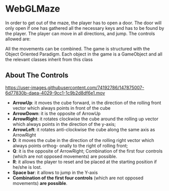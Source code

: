 # WebGLMaze

In order to get out of the maze, the player has to open a door. The door will only open if one has
gathered all the necessary keys and has to be found by the player.
The player can move in all directions, and jump. The controls allowed are:

All the movements can be combined.
The game is structured with the Object Oriented Paradigm. Each object in the game is a GameObject
and all the relevant classes inherit from this class

<!-- ABOUT THE CONTROLS -->
## About The Controls

https://user-images.githubusercontent.com/74192786/147875007-6d77830b-daea-4029-9cc1-1c9b2d8df6e1.mov

- **ArrowUp**: it moves the cube forward, in the direction of the rolling front vector which always
points in front of the cube
- **ArrowDown**: it is the opposite of ArrowUp
- **ArrowRight**: it rotates clockwise the cube around the rolling up vector which always points
in the direction of the y-axis;
- **ArrowLeft**: it rotates anti-clockwise the cube along the same axis as ArrowRight
- **D**: it moves the cube in the direction of the rolling right vector which always points orthog-
onally to the right of rolling front;
- **Q**: it is the opposite of ArrowRight; Combination of the first four controls (which are not
opposed movements) are possible.
- **R**: it allows the player to reset and be placed at the starting position if he/she is lost.
- **Space bar**: it allows to jump in the Y-axis
- **Combination of the first four controls** (which are not opposed movements) **are possible**.
